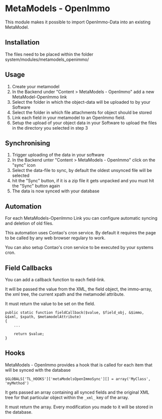 # MetaModels - OpenImmo

This module makes it possible to import OpenImmo-Data into an existing MetaModel.


## Installation

The files need to be placed within the folder system/modules/metamodels_openimmo/


## Usage

1. Create your metamodel
2. In the Backend under "Content > MetaModels - OpenImmo" add a new MetaModel-OpenImmo link
3. Select the folder in which the object-data will be uploaded to by your Software
4. Select the folder in which file attachments for object should be stored
5. Link each field in your metamodel to an OpenImmo field.
6. Setup the upload of your object data in your Software to upload the files in the directory you selected in step 3

## Synchronising

1. Trigger uploading of the data in your software
2. In the Backend unter "Content > MetaModels - OpenImmo" click on the "sync" icon
3. Select the data-file to sync, by default the oldest unsynced file will be selected
4. hit the "Sync" button, if it is a zip file it gets unpacked and you must hit the "Sync" button again
5. The data is now synced with your database


## Automation

For each MetaModels-OpenImmo Link you can configure automatic syncing and deletion of old files.

This automation uses Contao's cron service. By default it requires the page to be called by any web browser regulary to work.

You can also setup Contao's cron service to be executed by your systems cron.


## Field Callbacks

You can add a callback function to each field-link.

It will be passed the value from the XML, the field object, the immo-array, the xml tree, the current xpath and the metamodel attribute.

It must return the value to be set on the field.

    public static function fieldCallback($value, $field_obj, &$immo, &$xml, $xpath, $metamodelAttribute)
    {
        ...

        return $value;
    }

## Hooks

MetaModels - OpenImmo provides a hook that is called for each item that will be synced with the database

    $GLOBALS['TL_HOOKS']['metaModelsOpenImmoSync'][] = array('MyClass', 'myMethod')

It gets passed an array containing all synced fields and the original XML tree for that particular object within the <code>\_xml_</code> key of the array.

It must return the array. Every modification you made to it will be stored in the database.
